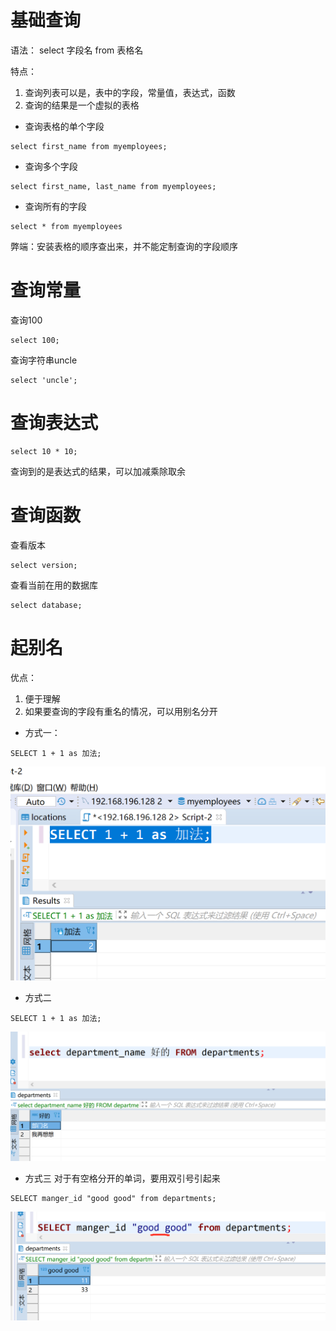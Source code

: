 # 基础查询
语法：
select 字段名 from 表格名

特点：
1. 查询列表可以是，表中的字段，常量值，表达式，函数
2. 查询的结果是一个虚拟的表格

* 查询表格的单个字段
```
select first_name from myemployees;
```
* 查询多个字段
```
select first_name, last_name from myemployees;
```

* 查询所有的字段
```
select * from myemployees
```
弊端：安装表格的顺序查出来，并不能定制查询的字段顺序

# 查询常量
查询100
```
select 100;
```
查询字符串uncle
```
select 'uncle';
```
# 查询表达式
```
select 10 * 10;
```
查询到的是表达式的结果，可以加减乘除取余
# 查询函数
查看版本
```
select version;
```
查看当前在用的数据库
```
select database;
```

# 起别名
优点：
1. 便于理解
2. 如果要查询的字段有重名的情况，可以用别名分开
* 方式一：
```
SELECT 1 + 1 as 加法;
```
<img src="./img/1.png">

* 方式二
```
SELECT 1 + 1 as 加法;
```
<img src="./img/2.png">

* 方式三 
对于有空格分开的单词，要用双引号引起来
```
SELECT manger_id "good good" from departments;
```
<img src="./img/3.png">


